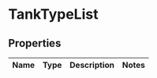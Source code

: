 # TankTypeList

## Properties
Name | Type | Description | Notes
------------ | ------------- | ------------- | -------------
